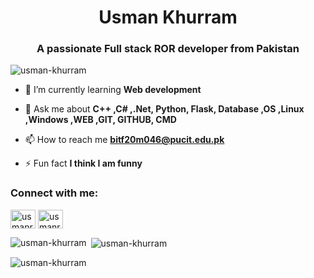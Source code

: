 <h1 align="center">Usman Khurram</h1>
<h3 align="center">A passionate Full stack ROR developer from Pakistan</h3>

<p align="left"> <img src="https://komarev.com/ghpvc/?username=usman-khurram&label=Profile%20views&color=0e75b6&style=flat" alt="usman-khurram" /> </p>

- 🌱 I’m currently learning **Web development**

- 💬 Ask me about **C++ ,C# ,.Net, Python, Flask, Database ,OS ,Linux ,Windows ,WEB ,GIT, GITHUB, CMD**

- 📫 How to reach me **bitf20m046@pucit.edu.pk**

- ⚡ Fun fact **I think I am funny**

<h3 align="left">Connect with me:</h3>
<p align="left">
<a href="https://fb.com/usmanrajpoot" target="blank"><img align="center" src="https://raw.githubusercontent.com/rahuldkjain/github-profile-readme-generator/master/src/images/icons/Social/facebook.svg" alt="usmanrajpoot" height="30" width="40" /></a>
<a href="https://instagram.com/usmanrajpoot916" target="blank"><img align="center" src="https://raw.githubusercontent.com/rahuldkjain/github-profile-readme-generator/master/src/images/icons/Social/instagram.svg" alt="usmanrajpoot916" height="30" width="40" /></a>
</p>

<p><img align="left" src="https://github-readme-stats.vercel.app/api/top-langs?username=usman-khurram&show_icons=true&locale=en&layout=compact" alt="usman-khurram" /></p>

<p>&nbsp;<img align="center" src="https://github-readme-stats.vercel.app/api?username=usman-khurram&show_icons=true&locale=en" alt="usman-khurram" /></p>

<p><img align="center" src="https://github-readme-streak-stats.herokuapp.com/?user=usman-khurram&" alt="usman-khurram" /></p>
